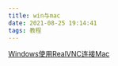 ```yaml
---
title: win与mac
date: 2021-08-25 19:14:41
tags: 教程
---
```


[Windows使用RealVNC连接Mac](https://www.jianshu.com/p/1596a6edde36)

